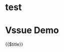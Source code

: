 <!-- <fixed /> -->

# test
<fixed/>


# Vssue Demo


{{$title}}
<Vssue title="Vssue Demo" />

<!-- <Vssue >23423453</Vssue> -->